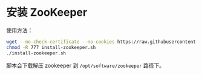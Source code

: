 # 安装 ZooKeeper

使用方法：

```sh
wget --no-check-certificate --no-cookies https://raw.githubusercontent.com/dunwu/linux/master/codes/deploy/tool/zookeeper/install-zookeeper.sh
chmod -R 777 install-zookeeper.sh
./install-zookeeper.sh
```

脚本会下载解压 zookeeper 到 `/opt/software/zookeeper` 路径下。
